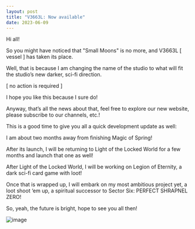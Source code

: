```yaml
---
layout: post
title: "V3663L: Now available"
date: 2023-06-09
---
```


Hi all!

So you might have noticed that "Small Moons" is no more, and V3663L [ vessel ] has taken its place.

Well, that is because I am changing the name of the studio to what will fit the studio’s new darker, sci-fi direction.

[ no action is required ]

I hope you like this because I sure do!

Anyway, that’s all the news about that, feel free to explore our new website, please subscribe to our channels, etc.!

This is a good time to give you all a quick development update as well:

I am about two months away from finishing Magic of Spring!

After its launch, I will be returning to Light of the Locked World for a few months and launch that one as well!

After Light of the Locked World, I will be working on Legion of Eternity, a dark sci-fi card game with loot!

Once that is wrapped up, I will embark on my most ambitious project yet, a loot shoot ‘em up, a spiritual successor to Sector Six: PERFECT SHRAPNEL ZERO!

So, yeah, the future is bright, hope to see you all then!

![image](https://github.com/V3663L/v3663l.github.io/assets/23208874/dba5cf5c-f6a5-4bf0-8334-1c5701aca6e2)
